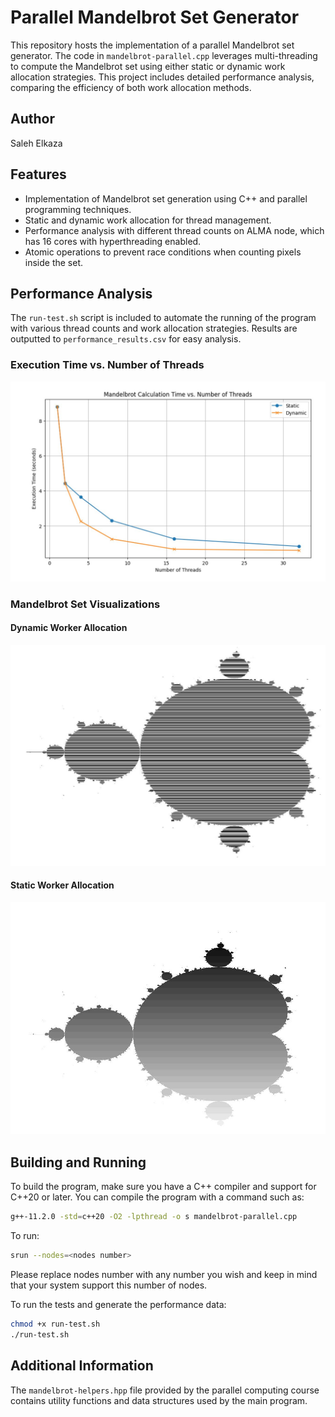 # Parallel Mandelbrot Set Generator

This repository hosts the implementation of a parallel Mandelbrot set generator. The code in `mandelbrot-parallel.cpp` leverages multi-threading to compute the Mandelbrot set using either static or dynamic work allocation strategies. This project includes detailed performance analysis, comparing the efficiency of both work allocation methods.

## Author

Saleh Elkaza

## Features

- Implementation of Mandelbrot set generation using C++ and parallel programming techniques.
- Static and dynamic work allocation for thread management.
- Performance analysis with different thread counts on ALMA node, which has 16 cores with hyperthreading enabled.
- Atomic operations to prevent race conditions when counting pixels inside the set.

## Performance Analysis

The `run-test.sh` script is included to automate the running of the program with various thread counts and work allocation strategies. Results are outputted to `performance_results.csv` for easy analysis.

### Execution Time vs. Number of Threads

![Mandelbrot Calculation Time vs. Number of Threads](images/image-1.JPG)

### Mandelbrot Set Visualizations

#### Dynamic Worker Allocation

![Mandelbrot Dynamic Worker](images/image-2.JPG)

#### Static Worker Allocation

![Mandelbrot Static Worker](images/image-3.JPG)

## Building and Running

To build the program, make sure you have a C++ compiler and support for C++20 or later. You can compile the program with a command such as:

```bash
g++-11.2.0 -std=c++20 -O2 -lpthread -o s mandelbrot-parallel.cpp
```
To run:
```bash
srun --nodes=<nodes number>
```
Please replace nodes number with any number you wish and keep in mind that your system support this number of nodes.

To run the tests and generate the performance data:

```bash
chmod +x run-test.sh
./run-test.sh
```

## Additional Information

The `mandelbrot-helpers.hpp` file provided by the parallel computing course contains utility functions and data structures used by the main program.
